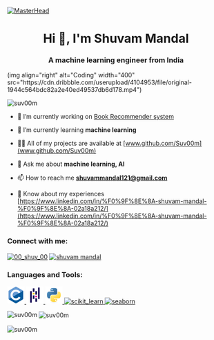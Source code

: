 [![MasterHead](https://www.canva.com/design/DAFhjBRtZlI/c4cG6ZCPILLPjhCLFHANPw/edit?utm_content=DAFhjBRtZlI&utm_campaign=designshare&utm_medium=link2&utm_source=sharebutton)](https://www.linkedin.com/in/%F0%9F%8E%8A-shuvam-mandal-%F0%9F%8E%8A-02a18a212/)

<h1 align="center">Hi 👋, I'm Shuvam Mandal</h1>
<h3 align="center">A machine learning engineer from India</h3>
(img align="right" alt="Coding" width="400" src="https://cdn.dribbble.com/userupload/4104953/file/original-1944c564bdc82a2e40ed49537db6d178.mp4")

<p align="left"> <img src="https://komarev.com/ghpvc/?username=suv00m&label=Profile%20views&color=0e75b6&style=flat" alt="suv00m" /> </p>

- 🔭 I’m currently working on [Book Recommender system](https://suv00m-debut-brs-webpage-iud7ph.streamlit.app/)

- 🌱 I’m currently learning **machine learning**

- 👨‍💻 All of my projects are available at [www.github.com/Suv00m](www.github.com/Suv00m)

- 💬 Ask me about **machine learning, AI**

- 📫 How to reach me **shuvammandal121@gmail.com**

- 📄 Know about my experiences [https://www.linkedin.com/in/%F0%9F%8E%8A-shuvam-mandal-%F0%9F%8E%8A-02a18a212/](https://www.linkedin.com/in/%F0%9F%8E%8A-shuvam-mandal-%F0%9F%8E%8A-02a18a212/)

<h3 align="left">Connect with me:</h3>
<p align="left">
<a href="https://twitter.com/00_shuv_00" target="blank"><img align="center" src="https://raw.githubusercontent.com/rahuldkjain/github-profile-readme-generator/master/src/images/icons/Social/twitter.svg" alt="00_shuv_00" height="30" width="40" /></a>
<a href="https://kaggle.com/shuvam mandal" target="blank"><img align="center" src="https://raw.githubusercontent.com/rahuldkjain/github-profile-readme-generator/master/src/images/icons/Social/kaggle.svg" alt="shuvam mandal" height="30" width="40" /></a>
</p>

<h3 align="left">Languages and Tools:</h3>
<p align="left"> <a href="https://www.cprogramming.com/" target="_blank" rel="noreferrer"> <img src="https://raw.githubusercontent.com/devicons/devicon/master/icons/c/c-original.svg" alt="c" width="40" height="40"/> </a> <a href="https://pandas.pydata.org/" target="_blank" rel="noreferrer"> <img src="https://raw.githubusercontent.com/devicons/devicon/2ae2a900d2f041da66e950e4d48052658d850630/icons/pandas/pandas-original.svg" alt="pandas" width="40" height="40"/> </a> <a href="https://www.python.org" target="_blank" rel="noreferrer"> <img src="https://raw.githubusercontent.com/devicons/devicon/master/icons/python/python-original.svg" alt="python" width="40" height="40"/> </a> <a href="https://scikit-learn.org/" target="_blank" rel="noreferrer"> <img src="https://upload.wikimedia.org/wikipedia/commons/0/05/Scikit_learn_logo_small.svg" alt="scikit_learn" width="40" height="40"/> </a> <a href="https://seaborn.pydata.org/" target="_blank" rel="noreferrer"> <img src="https://seaborn.pydata.org/_images/logo-mark-lightbg.svg" alt="seaborn" width="40" height="40"/> </a> </p>

<p><img align="left" src="https://github-readme-stats.vercel.app/api/top-langs?username=suv00m&show_icons=true&locale=en&layout=compact" alt="suv00m" /></p>

<p>&nbsp;<img align="center" src="https://github-readme-stats.vercel.app/api?username=suv00m&show_icons=true&locale=en" alt="suv00m" /></p>

<p><img align="center" src="https://github-readme-streak-stats.herokuapp.com/?user=suv00m&" alt="suv00m" /></p>
